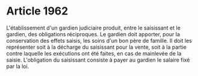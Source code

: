 # Article 1962

L'établissement d'un gardien judiciaire produit, entre le saisissant et le gardien, des obligations réciproques. Le gardien doit apporter, pour la conservation des effets saisis, les soins d'un bon père de famille.   Il doit les représenter soit à la décharge du saisissant pour la vente, soit à la partie contre laquelle les exécutions ont été faites, en cas de mainlevée de la saisie.   L'obligation du saisissant consiste à payer au gardien le salaire fixé par la loi.